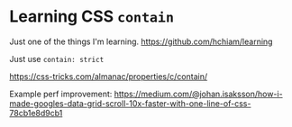 # Learning CSS `contain`

Just one of the things I'm learning. <https://github.com/hchiam/learning>

Just use `contain: strict` 

https://css-tricks.com/almanac/properties/c/contain/ 


Example perf improvement: https://medium.com/@johan.isaksson/how-i-made-googles-data-grid-scroll-10x-faster-with-one-line-of-css-78cb1e8d9cb1 